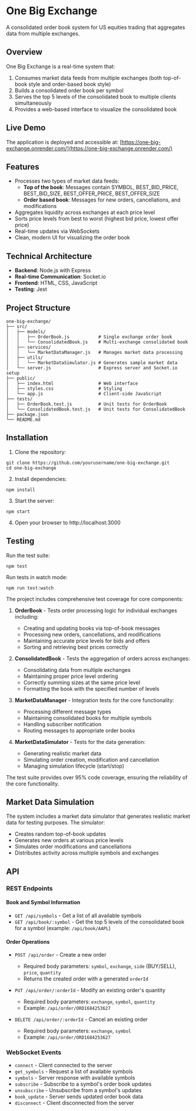 # One Big Exchange

A consolidated order book system for US equities trading that aggregates data from multiple exchanges.

## Overview

One Big Exchange is a real-time system that:

1. Consumes market data feeds from multiple exchanges (both top-of-book style and order-based book style)
2. Builds a consolidated order book per symbol
3. Serves the top 5 levels of the consolidated book to multiple clients simultaneously
4. Provides a web-based interface to visualize the consolidated book

## Live Demo

The application is deployed and accessible at:
[https://one-big-exchange.onrender.com/](https://one-big-exchange.onrender.com/)

## Features

- Processes two types of market data feeds:
  - **Top of the book**: Messages contain SYMBOL, BEST_BID_PRICE, BEST_BID_SIZE, BEST_OFFER_PRICE, BEST_OFFER_SIZE
  - **Order based book**: Messages for new orders, cancellations, and modifications
- Aggregates liquidity across exchanges at each price level
- Sorts price levels from best to worst (highest bid price, lowest offer price)
- Real-time updates via WebSockets
- Clean, modern UI for visualizing the order book

## Technical Architecture

- **Backend**: Node.js with Express
- **Real-time Communication**: Socket.io
- **Frontend**: HTML, CSS, JavaScript
- **Testing**: Jest

## Project Structure

```
one-big-exchange/
├── src/
│   ├── models/
│   │   ├── OrderBook.js           # Single exchange order book
│   │   └── ConsolidatedBook.js    # Multi-exchange consolidated book
│   ├── services/
│   │   └── MarketDataManager.js   # Manages market data processing
│   ├── utils/
│   │   └── MarketDataSimulator.js # Generates sample market data
│   └── server.js                  # Express server and Socket.io setup
├── public/
│   ├── index.html                 # Web interface
│   ├── styles.css                 # Styling
│   └── app.js                     # Client-side JavaScript
├── tests/
│   ├── OrderBook.test.js          # Unit tests for OrderBook
│   └── ConsolidatedBook.test.js   # Unit tests for ConsolidatedBook
├── package.json
└── README.md
```

## Installation

1. Clone the repository:

```
git clone https://github.com/yourusername/one-big-exchange.git
cd one-big-exchange
```

2. Install dependencies:

```
npm install
```

3. Start the server:

```
npm start
```

4. Open your browser to http://localhost:3000

## Testing

Run the test suite:

```
npm test
```

Run tests in watch mode:

```
npm run test:watch
```

The project includes comprehensive test coverage for core components:

1. **OrderBook** - Tests order processing logic for individual exchanges including:

   - Creating and updating books via top-of-book messages
   - Processing new orders, cancellations, and modifications
   - Maintaining accurate price levels for bids and offers
   - Sorting and retrieving best prices correctly

2. **ConsolidatedBook** - Tests the aggregation of orders across exchanges:

   - Consolidating data from multiple exchanges
   - Maintaining proper price level ordering
   - Correctly summing sizes at the same price level
   - Formatting the book with the specified number of levels

3. **MarketDataManager** - Integration tests for the core functionality:

   - Processing different message types
   - Maintaining consolidated books for multiple symbols
   - Handling subscriber notification
   - Routing messages to appropriate order books

4. **MarketDataSimulator** - Tests for the data generation:
   - Generating realistic market data
   - Simulating order creation, modification and cancellation
   - Managing simulation lifecycle (start/stop)

The test suite provides over 95% code coverage, ensuring the reliability of the core functionality.

## Market Data Simulation

The system includes a market data simulator that generates realistic market data for testing purposes. The simulator:

- Creates random top-of-book updates
- Generates new orders at various price levels
- Simulates order modifications and cancellations
- Distributes activity across multiple symbols and exchanges

## API

### REST Endpoints

#### Book and Symbol Information

- `GET /api/symbols` - Get a list of all available symbols
- `GET /api/book/:symbol` - Get the top 5 levels of the consolidated book for a symbol (example: `/api/book/AAPL`)

#### Order Operations

- `POST /api/order` - Create a new order

  - Required body parameters: `symbol`, `exchange`, `side` (BUY/SELL), `price`, `quantity`
  - Returns the created order with a generated `orderId`

- `PUT /api/order/:orderId` - Modify an existing order's quantity

  - Required body parameters: `exchange`, `symbol`, `quantity`
  - Example: `/api/order/ORD1684253627`

- `DELETE /api/order/:orderId` - Cancel an existing order
  - Required body parameters: `exchange`, `symbol`
  - Example: `/api/order/ORD1684253627`

### WebSocket Events

- `connect` - Client connected to the server
- `get_symbols` - Request a list of available symbols
- `symbols` - Server response with available symbols
- `subscribe` - Subscribe to a symbol's order book updates
- `unsubscribe` - Unsubscribe from a symbol's updates
- `book_update` - Server sends updated order book data
- `disconnect` - Client disconnected from the server
